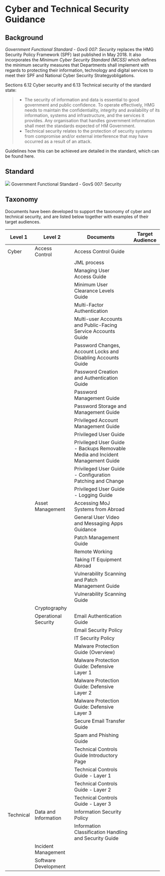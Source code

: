 # Cyber and Technical Security Guidance

## Background

*Government Functional Standard - GovS 007: Security* replaces the HMG Security Policy Framework (SPF) last published in May 2018. It also incorporates the *Minimum Cyber Security Standard (MCSS)* which defines the minimum security measures that Departments shall implement with regards to protecting their information, technology and digital services to meet their SPF and National Cyber Security Strategyobligations.

Sections 6.12 Cyber security and 6.13 Technical security of the standard state:

> - The security of information and data is essential to good government and public confidence. To operate effectively, HMG needs to maintain the confidentiality, integrity and availability of its information, systems and infrastructure, and the services it provides. Any organisation that handles government information shall meet the standards expected of HM Government.
> - Technical security relates to the protection of security systems from compromise and/or external interference that may have occurred as a result of an attack.

Guidelines how this can be achieved are detailed in the standard, which can be found here.

## Standard

![](https://github.com/ministryofjustice/security-guidance/blob/Local/images/GovS_007_Thumbnail.png) Government Functional Standard - GovS 007: Security

## Taxonomy

Documents have been developed to support the taxonomy of cyber and technical security, and are listed below together with examples of their target audiences.

| Level 1 | Level 2 | Documents | Target Audience |
| --- | --- | --- | --- |
| Cyber | Access Control | Access Control Guide | |
| | | JML process | |
| | | Managing User Access Guide | |
| | | Minimum User Clearance Levels Guide | |
| | | Multi-Factor Authentication | |
| | | Multi-user Accounts and Public-Facing Service Accounts Guide | |
| | | Password Changes, Account Locks and Disabling Accounts Guide | |
| | | Password Creation and Authentication Guide | |
| | | Password Management Guide | |
| | | Password Storage and Management Guide | |
| | | Privileged Account Management Guide | |
| | | Privileged User Guide | |
| | | Privileged User Guide - Backups Removable Media and Incident Management Guide | |
| | | Privileged User Guide - Configuration Patching and Change | |
| | | Privileged User Guide - Logging Guide |
| | Asset Management | Accessing MoJ Systems from Abroad | |
| | | General User Video and Messaging Apps Guidance | |
| | | Patch Management Guide | |
| | | Remote Working | |
| | | Taking IT Equipment Abroad | |
| | | Vulnerability Scanning and Patch Management Guide | |
| | | Vulnerability Scanning Guide | |
| | Cryptography |
| | Operational Security | Email Authentication Guide | |
| | | Email Security Policy | |
| | | IT Security Policy | |
| | | Malware Protection Guide (Overview) | |
| | | Malware Protection Guide: Defensive Layer 1 | |
| | | Malware Protection Guide: Defensive Layer 2 | |
| | | Malware Protection Guide: Defensive Layer 3 | |
| | | Secure Email Transfer Guide | |
| | | Spam and Phishing Guide | |
| | | Technical Controls Guide Introductory Page | |
| | | Technical Controls Guide - Layer 1 | |
| | | Technical Controls Guide - Layer 2 | |
| | | Technical Controls Guide - Layer 3 | |
| Technical | Data and Information | Information Security Policy | |
| | | Information Classification Handling and Security Guide | |
| | Incident Management |
| | Software Development |
